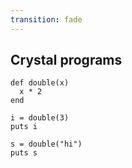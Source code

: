 ```yaml
---
transition: fade
---
```

## Crystal programs

```playground
def double(x)
  x * 2
end

i = double(3)
puts i

s = double("hi")
puts s
```
